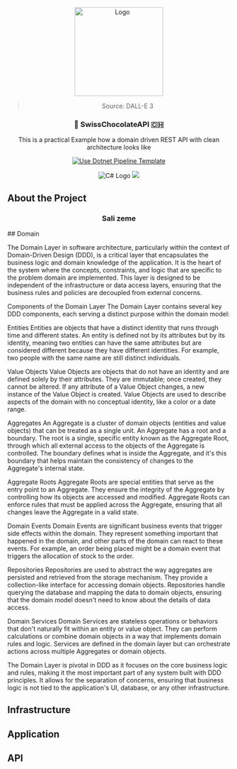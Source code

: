 <div align="center">
<a href="https://github.com/NicoFilips/SwissChocolateAPI/">
  <img src="https://github.com/NicoFilips/SwissChocolateAPI/assets/35654361/f2fe2c80-f121-47f3-b6a3-7c3ad7ca28e4" alt="Logo" width="200" height="200">
</a>
<blockquote>
  <p>Source: DALL-E 3</p>
</blockquote>

  <h3 align="center"> 🍫 SwissChocolateAPI 🇨🇭 </h3>

  <p align="center">
    This is a practical Example how a domain driven REST API with clean architecture looks like
  </p>

[![Use Dotnet Pipeline Template](https://github.com/NicoFilips/SwissChocolateAPI/actions/workflows/dotnet.yml/badge.svg)](https://github.com/NicoFilips/csharp-designpatterns/actions/workflows/dotnet.yml)

![C# Logo](https://img.shields.io/badge/C%23-239120?style=for-the-badge&logo=c-sharp&logoColor=white)
![](https://img.shields.io/badge/.NET-8-512BD4?style=for-the-badge&logo=.net&logoColor=white)
</div>


## About the Project
  <h3 align="center">Sali zeme</h3>
## Domain

The Domain Layer in software architecture, particularly within the context of Domain-Driven Design (DDD), is a critical layer that encapsulates the business logic and domain knowledge of the application. It is the heart of the system where the concepts, constraints, and logic that are specific to the problem domain are implemented. This layer is designed to be independent of the infrastructure or data access layers, ensuring that the business rules and policies are decoupled from external concerns.

Components of the Domain Layer
The Domain Layer contains several key DDD components, each serving a distinct purpose within the domain model:

Entities
Entities are objects that have a distinct identity that runs through time and different states. An entity is defined not by its attributes but by its identity, meaning two entities can have the same attributes but are considered different because they have different identities. For example, two people with the same name are still distinct individuals.

Value Objects
Value Objects are objects that do not have an identity and are defined solely by their attributes. They are immutable; once created, they cannot be altered. If any attribute of a Value Object changes, a new instance of the Value Object is created. Value Objects are used to describe aspects of the domain with no conceptual identity, like a color or a date range.

Aggregates
An Aggregate is a cluster of domain objects (entities and value objects) that can be treated as a single unit. An Aggregate has a root and a boundary. The root is a single, specific entity known as the Aggregate Root, through which all external access to the objects of the Aggregate is controlled. The boundary defines what is inside the Aggregate, and it's this boundary that helps maintain the consistency of changes to the Aggregate's internal state.

Aggregate Roots
Aggregate Roots are special entities that serve as the entry point to an Aggregate. They ensure the integrity of the Aggregate by controlling how its objects are accessed and modified. Aggregate Roots can enforce rules that must be applied across the Aggregate, ensuring that all changes leave the Aggregate in a valid state.

Domain Events
Domain Events are significant business events that trigger side effects within the domain. They represent something important that happened in the domain, and other parts of the domain can react to these events. For example, an order being placed might be a domain event that triggers the allocation of stock to the order.

Repositories
Repositories are used to abstract the way aggregates are persisted and retrieved from the storage mechanism. They provide a collection-like interface for accessing domain objects. Repositories handle querying the database and mapping the data to domain objects, ensuring that the domain model doesn't need to know about the details of data access.

Domain Services
Domain Services are stateless operations or behaviors that don't naturally fit within an entity or value object. They can perform calculations or combine domain objects in a way that implements domain rules and logic. Services are defined in the domain layer but can orchestrate actions across multiple Aggregates or domain objects.

The Domain Layer is pivotal in DDD as it focuses on the core business logic and rules, making it the most important part of any system built with DDD principles. It allows for the separation of concerns, ensuring that business logic is not tied to the application's UI, database, or any other infrastructure.

## Infrastructure

## Application

## API
